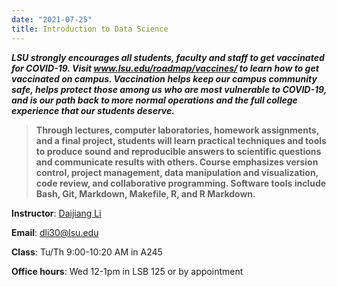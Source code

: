 ```yaml
---
date: "2021-07-25"
title: Introduction to Data Science 
---
```



***LSU strongly encourages all students, faculty and staff to get vaccinated for COVID-19. Visit www.lsu.edu/roadmap/vaccines/ to learn how to get vaccinated on campus. Vaccination helps keep our campus community safe, helps protect those among us who are most vulnerable to COVID-19, and is our path back to more normal operations and the full college experience that our students deserve.***

>**Through lectures, computer laboratories, homework assignments, and a final project, students will learn practical techniques and tools to produce sound and reproducible answers to scientific questions and communicate results with others. Course emphasizes version control, project management, data manipulation and visualization, code review, and collaborative programming. Software tools include Bash, Git, Markdown, Makefile, R, and R Markdown.**


**Instructor**: [Daijiang Li](https://dlilab.com)  

**Email**: dli30@lsu.edu

**Class**: Tu/Th 9:00-10:20 AM in A245  

**Office hours**: Wed 12-1pm in LSB 125 or by appointment

